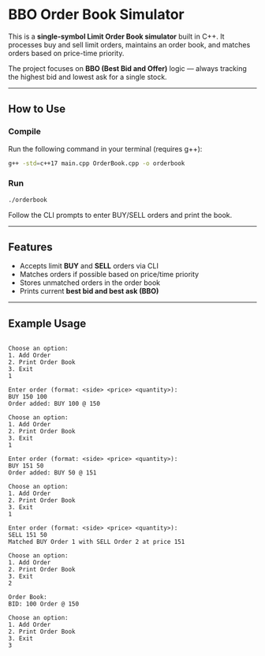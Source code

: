 # BBO Order Book Simulator

This is a **single-symbol Limit Order Book simulator** built in C++. It processes buy and sell limit orders, maintains an order book, and matches orders based on price-time priority.

The project focuses on **BBO (Best Bid and Offer)** logic — always tracking the highest bid and lowest ask for a single stock. 

---

## How to Use

### Compile

Run the following command in your terminal (requires g++):

```sh
g++ -std=c++17 main.cpp OrderBook.cpp -o orderbook
```

### Run

```sh
./orderbook
```

Follow the CLI prompts to enter BUY/SELL orders and print the book.

---

## Features

- Accepts limit **BUY** and **SELL** orders via CLI
- Matches orders if possible based on price/time priority
- Stores unmatched orders in the order book
- Prints current **best bid and best ask (BBO)**

---

## Example Usage

```text

Choose an option:
1. Add Order
2. Print Order Book
3. Exit
1

Enter order (format: <side> <price> <quantity>):
BUY 150 100
Order added: BUY 100 @ 150

Choose an option:
1. Add Order
2. Print Order Book
3. Exit
1

Enter order (format: <side> <price> <quantity>):
BUY 151 50
Order added: BUY 50 @ 151

Choose an option:
1. Add Order
2. Print Order Book
3. Exit
1

Enter order (format: <side> <price> <quantity>):
SELL 151 50
Matched BUY Order 1 with SELL Order 2 at price 151

Choose an option:
1. Add Order
2. Print Order Book
3. Exit
2

Order Book:
BID: 100 Order @ 150

Choose an option:
1. Add Order
2. Print Order Book
3. Exit
3
```
